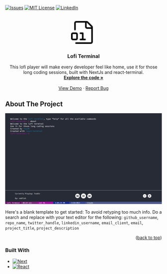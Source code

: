<div id="top"></div>

<!-- PROJECT SHIELDS -->
[![Issues][issues-shield]][issues-url]
[![MIT License][license-shield]][license-url]
[![LinkedIn][linkedin-shield]][linkedin-url]

<!-- PROJECT LOGO -->
<br />
<div align="center">
  <a href="https://github.com/YeyoM/lofi_code">
    <img src="public/icon.svg" alt="Logo" width="80" height="80">
  </a>

<h3 align="center">Lofi Terminal</h3>

  <p align="center">
    This lofi player will make every developer feel like home, use it for those long coding sessions, built with NextJs and react-terminal.
    <br />
    <a href="https://github.com/YeyoM/lofi_code"><strong>Explore the code »</strong></a>
    <br />
    <br />
    <a href="https://lofi-terminal.vercel.app/">View Demo</a>
    ·
    <a href="https://github.com/YeyoM/lofi_code/issues">Report Bug</a>
  </p>
</div>

<!-- ABOUT THE PROJECT -->
## About The Project

[![Product Name Screen Shot][product-screenshot]](https://lofi-terminal.vercel.app/)

Here's a blank template to get started: To avoid retyping too much info. Do a search and replace with your text editor for the following: `github_username`, `repo_name`, `twitter_handle`, `linkedin_username`, `email_client`, `email`, `project_title`, `project_description`

<p align="right">(<a href="#top">back to top</a>)</p>



### Built With

* [![Next][Next.js]][Next-url]
* [![React][React.js]][React-url]

<!-- MARKDOWN LINKS & IMAGES -->
<!-- https://www.markdownguide.org/basic-syntax/#reference-style-links -->
[issues-shield]: https://img.shields.io/github/issues/github_username/repo_name.svg?style=for-the-badge
[issues-url]: https://github.com/YeyoM/lofi_code/issues
[license-shield]: https://img.shields.io/github/license/github_username/repo_name.svg?style=for-the-badge
[license-url]: https://github.com/YeyoM/lofi_code/blob/main/LICENCE.txt
[linkedin-shield]: https://img.shields.io/badge/-LinkedIn-black.svg?style=for-the-badge&logo=linkedin&colorB=555
[linkedin-url]: https://www.linkedin.com/in/diego-emilio-moreno-sanchez/
[product-screenshot]: public/project-screenshot.png
[Next.js]: https://img.shields.io/badge/next.js-000000?style=for-the-badge&logo=nextdotjs&logoColor=white
[Next-url]: https://nextjs.org/
[React.js]: https://img.shields.io/badge/React-20232A?style=for-the-badge&logo=react&logoColor=61DAFB
[React-url]: https://reactjs.org/